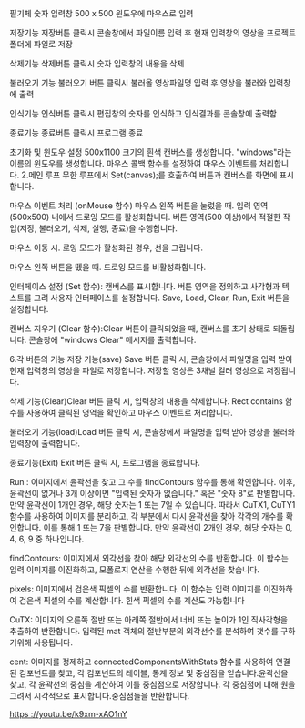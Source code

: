 필기체 숫자 입력창 500 x 500 윈도우에 마우스로 입력

저장기능 저장버튼 클릭시 콘솔창에서 파일이름 입력 후 현재 입력창의 영상을 프로젝트 폴더에 파일로 저장

삭제기능 삭제버튼 클릭시 숫자 입력창의 내용을 삭제

불러오기 기능 불러오기 버튼 클릭시 불러올 영상파일명 입력 후 영상을 불러와 입력창에 출력

인식기능 인식버튼 클릭시 편집창의 숫자를 인식하고 인식결과를 콘솔창에 출력함

종료기능 종료버튼 클릭시 프로그램 종료

초기화 및 윈도우 설정 500x1100 크기의 흰색 캔버스를 생성합니다. "windows"라는 이름의 윈도우를 생성합니다. 마우스 콜백 함수를 설정하여 마우스 이벤트를 처리합니다. 2.메인 루프 무한 루프에서 Set(canvas);를 호출하여 버튼과 캔버스를 화면에 표시합니다.

마우스 이벤트 처리 (onMouse 함수) 마우스 왼쪽 버튼을 눌렀을 때. 입력 영역(500x500) 내에서 드로잉 모드를 활성화합니다. 버튼 영역(500 이상)에서 적절한 작업(저장, 불러오기, 삭제, 실행, 종료)을 수행합니다.

마우스 이동 시. 로잉 모드가 활성화된 경우, 선을 그립니다.

마우스 왼쪽 버튼을 뗐을 때. 드로잉 모드를 비활성화합니다.

인터페이스 설정 (Set 함수): 캔버스를 표시합니다. 버튼 영역을 정의하고 사각형과 텍스트를 그려 사용자 인터페이스를 설정합니다. Save, Load, Clear, Run, Exit 버튼을 설정합니다.

캔버스 지우기 (Clear 함수):Clear 버튼이 클릭되었을 때, 캔버스를 초기 상태로 되돌립니다. 콘솔창에 "windows Clear" 메시지를 출력합니다.

6.각 버튼의 기능 저장 기능(save) Save 버튼 클릭 시, 콘솔창에서 파일명을 입력 받아 현재 입력창의 영상을 파일로 저장합니다. 저장할 영상은 3채널 컬러 영상으로 저장됩니다.

삭제 기능(Clear)Clear 버튼 클릭 시, 입력창의 내용을 삭제합니다. Rect contains 함수를 사용하여 클릭된 영역을 확인하고 마우스 이벤트로 처리합니다.

불러오기 기능(load)Load 버튼 클릭 시, 콘솔창에서 파일명을 입력 받아 영상을 불러와 입력창에 출력합니다.

종료기능(Exit) Exit 버튼 클릭 시, 프로그램을 종료합니다.

Run : 이미지에서 윤곽선을 찾고 그 수를 findContours 함수를 통해 확인합니다. 이후, 윤곽선이 없거나 3개 이상이면 "입력된 숫자가 없습니다." 혹은 "숫자 8"로 판별합니다. 만약 윤곽선이 1개인 경우, 해당 숫자는 1 또는 7일 수 있습니다. 따라서 CuTX1, CuTY1 함수를 사용하여 이미지를 분리하고, 각 부분에서 다시 윤곽선을 찾아 각각의 개수를 확인합니다. 이를 통해 1 또는 7을 판별합니다. 만약 윤곽선이 2개인 경우, 해당 숫자는 0, 4, 6, 9 중 하나입니다.

findContours: 이미지에서 외각선을 찾아 해당 외각선의 수를 반환합니다. 이 함수는 입력 이미지를 이진화하고, 모폴로지 연산을 수행한 뒤에 외각선을 찾습니다.

pixels: 이미지에서 검은색 픽셀의 수를 반환합니다. 이 함수는 입력 이미지를 이진화하여 검은색 픽셀의 수를 계산합니다. 힌색 픽셀의 수를 계산도 가능합니다

CuTX: 이미지의 오른쪽 절반 또는 아래쪽 절반에서 너비 또는 높이가 1인 직사각형을 추출하여 반환합니다. 입력된 mat 객체의 절반부분의 외각선수를 분석하여 갯수를 구하기위해 사용됩니다.

cent: 이미지를 정제하고 connectedComponentsWithStats 함수를 사용하여 연결된 컴포넌트를 찾고, 각 컴포넌트의 레이블, 통계 정보 및 중심점을 얻습니다.윤곽선을 찾고, 각 윤곽선의 중심을 계산하여 이를 중심점으로 저장합니다. 각 중심점에 대해 원을 그려서 시각적으로 표시합니다.중심점들을 반환합니다.

[https ://youtu.be/k9xm-xAO1nY](https://www.youtube.com/watch?v=3UMN080L980)
